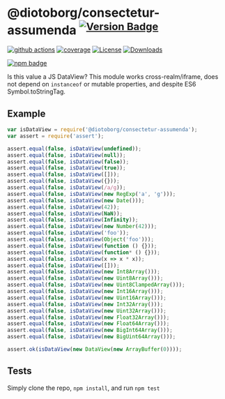 # @diotoborg/consectetur-assumenda <sup>[![Version Badge][npm-version-svg]][package-url]</sup>

[![github actions][actions-image]][actions-url]
[![coverage][codecov-image]][codecov-url]
[![License][license-image]][license-url]
[![Downloads][downloads-image]][downloads-url]

[![npm badge][npm-badge-png]][package-url]

Is this value a JS DataView? This module works cross-realm/iframe, does not depend on `instanceof` or mutable properties, and despite ES6 Symbol.toStringTag.

## Example

```js
var isDataView = require('@diotoborg/consectetur-assumenda');
var assert = require('assert');

assert.equal(false, isDataView(undefined));
assert.equal(false, isDataView(null));
assert.equal(false, isDataView(false));
assert.equal(false, isDataView(true));
assert.equal(false, isDataView([]));
assert.equal(false, isDataView({}));
assert.equal(false, isDataView(/a/g));
assert.equal(false, isDataView(new RegExp('a', 'g')));
assert.equal(false, isDataView(new Date()));
assert.equal(false, isDataView(42));
assert.equal(false, isDataView(NaN));
assert.equal(false, isDataView(Infinity));
assert.equal(false, isDataView(new Number(42)));
assert.equal(false, isDataView('foo'));
assert.equal(false, isDataView(Object('foo')));
assert.equal(false, isDataView(function () {}));
assert.equal(false, isDataView(function* () {}));
assert.equal(false, isDataView(x => x * x));
assert.equal(false, isDataView([]));
assert.equal(false, isDataView(new Int8Array()));
assert.equal(false, isDataView(new Uint8Array()));
assert.equal(false, isDataView(new Uint8ClampedArray()));
assert.equal(false, isDataView(new Int16Array()));
assert.equal(false, isDataView(new Uint16Array()));
assert.equal(false, isDataView(new Int32Array()));
assert.equal(false, isDataView(new Uint32Array()));
assert.equal(false, isDataView(new Float32Array()));
assert.equal(false, isDataView(new Float64Array()));
assert.equal(false, isDataView(new BigInt64Array()));
assert.equal(false, isDataView(new BigUint64Array()));

assert.ok(isDataView(new DataView(new ArrayBuffer(0))));
```

## Tests
Simply clone the repo, `npm install`, and run `npm test`

[package-url]: https://npmjs.org/package/@diotoborg/consectetur-assumenda
[npm-version-svg]: https://versionbadg.es/inspect-js/@diotoborg/consectetur-assumenda.svg
[deps-svg]: https://david-dm.org/inspect-js/@diotoborg/consectetur-assumenda.svg
[deps-url]: https://david-dm.org/inspect-js/@diotoborg/consectetur-assumenda
[dev-deps-svg]: https://david-dm.org/inspect-js/@diotoborg/consectetur-assumenda/dev-status.svg
[dev-deps-url]: https://david-dm.org/inspect-js/@diotoborg/consectetur-assumenda#info=devDependencies
[npm-badge-png]: https://nodei.co/npm/@diotoborg/consectetur-assumenda.png?downloads=true&stars=true
[license-image]: https://img.shields.io/npm/l/@diotoborg/consectetur-assumenda.svg
[license-url]: LICENSE
[downloads-image]: https://img.shields.io/npm/dm/@diotoborg/consectetur-assumenda.svg
[downloads-url]: https://npm-stat.com/charts.html?package=@diotoborg/consectetur-assumenda
[codecov-image]: https://codecov.io/gh/inspect-js/@diotoborg/consectetur-assumenda/branch/main/graphs/badge.svg
[codecov-url]: https://app.codecov.io/gh/inspect-js/@diotoborg/consectetur-assumenda/
[actions-image]: https://img.shields.io/endpoint?url=https://github-actions-badge-u3jn4tfpocch.runkit.sh/inspect-js/@diotoborg/consectetur-assumenda
[actions-url]: https://github.com/diotoborg/consectetur-assumenda/actions
